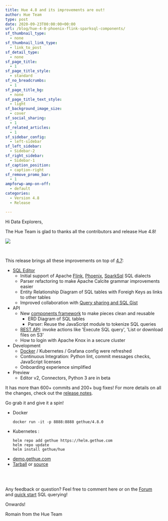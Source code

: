 ```yaml
---
title: Hue 4.8 and its improvements are out!
author: Hue Team
type: post
date: 2020-09-23T00:00:00+00:00
url: /blog/hue-4-8-phoenix-flink-sparksql-components/
sf_thumbnail_type:
  - none
sf_thumbnail_link_type:
  - link_to_post
sf_detail_type:
  - none
sf_page_title:
  - 1
sf_page_title_style:
  - standard
sf_no_breadcrumbs:
  - 1
sf_page_title_bg:
  - none
sf_page_title_text_style:
  - light
sf_background_image_size:
  - cover
sf_social_sharing:
  - 1
sf_related_articles:
  - 1
sf_sidebar_config:
  - left-sidebar
sf_left_sidebar:
  - Sidebar-2
sf_right_sidebar:
  - Sidebar-1
sf_caption_position:
  - caption-right
sf_remove_promo_bar:
  - 1
ampforwp-amp-on-off:
  - default
categories:
  - Version 4.8
  - Release

---
```

Hi Data Explorers,

The Hue Team is glad to thanks all the contributors and release Hue 4.8!

<a href="https://cdn.gethue.com/uploads/2020/09/hue-4.8.png">
  <img src="https://cdn.gethue.com/uploads/2020/09/hue-4.8.png" />
</a>

&nbsp;

This release brings all these improvements on top of [4.7](/blog/hue-4-7-and-its-improvements-are-out/):

* [SQL Editor](/blog/sql-querying-improvements-phoenix-flink-sparksql-erd-table/)
  * Initial support of Apache [Flink](/blog/sql-editor-for-apache-flink-sql/), [Phoenix](/sql-querying-apache-hbase-with-apache-phoenix/), [SparkSql](/blog/quick-task-sql-editor-for-apache-spark-sql-with-livy/) SQL dialects
  * Parser refactoring to make Apache Calcite grammar improvements easier
  * Entity Relationship Diagram of SQL tables with Foreigh Keys as links to other tables
  * Improved collaboration with [Query sharing and SQL Gist](/blog/2020-03-04-datawarehouse-database-sql-collaboration-and-sharing-with-link-and-gist/)
* API
  * New [components framework](https://docs.gethue.com/developer/components/) to make pieces clean and reusable
    * ERD Diagram of SQL tables
    * Parser: Reuse the JavaScript module to tokenize SQL queries
  * [REST API](/blog/rest-api-execute-sql-queries-browse-files/): invoke actions like 'Execute SQL query', 'List or download files on S3'
  * How to login with Apache Knox in a secure cluster
* Development
  * [Docker](/quickstart-hue-in-docker/) / Kubernetes / Grafana config were refreshed
  * Continuous Integration: Python lint, commit messages checks, JavaScript licenses
  * Onboarding experience simplified
* Preview
  * Editor v2, Connectors, Python 3 are in beta



It has more than 600+ commits and 200+ bug fixes! For more details on all the changes, check out the [release notes](https://docs.gethue.com/releases/release-notes-4.8.0/).

Go grab it and give it a spin!

* Docker
    ```
    docker run -it -p 8888:8888 gethue/4.8.0
    ```
* Kubernetes :
    ```
    helm repo add gethue https://helm.gethue.com
    helm repo update
    helm install gethue/hue
    ```
* [demo.gethue.com](demo.gethue.com)
* [Tarball](https://cdn.gethue.com/downloads/hue-4.8.0.tgz) or [source](https://github.com/cloudera/hue/archive/release-4.8.0.zip)

</br>
</br>

Any feedback or question? Feel free to comment here or on the <a href="https://discourse.gethue.com/">Forum</a> and <a href="https://docs.gethue.com/quickstart/">quick start</a> SQL querying!


Onwards!

Romain from the Hue Team
